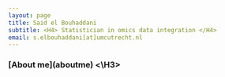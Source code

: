 ```yaml
---
layout: page
title: Said el Bouhaddani
subtitle: <H4> Statistician in omics data integration </H4>
email: s.elbouhaddani[at]umcutrecht.nl
---
```


<H3> [About me](aboutme) <\H3>

